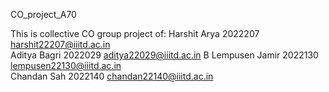 
CO_project_A70

This is collective CO group project of:
Harshit Arya	2022207	harshit22207@iiitd.ac.in	
Aditya Bagri	2022029	aditya22029@iiitd.ac.in	
B Lempusen Jamir	2022130	lempusen22130@iiitd.ac.in	
Chandan Sah	2022140	chandan22140@iiitd.ac.in												
